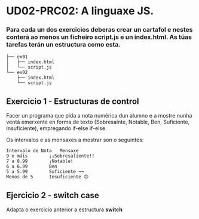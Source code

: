 # UD02-PRC02: A linguaxe JS.
### Para cada un dos exercicios deberas crear un cartafol e nestes conterá ao menos un ficheiro script.js e un index.html. As túas tarefas terán un estructura como esta.

~~~~
├── ex01
│   ├── index.html
│   └── script.js
└── ex02
    ├── index.html
    └── script.js
~~~~

## Exercicio 1 - Estructuras de control

Facer un programa que pida a nota numérica dun alumno e a mostre nunha ventá emerxente en forma de texto (Sobresaínte, Notable, Ben, Suficiente, Insuficiente), empregando if-else if-else.

Os intervalos e as mensaxes a mostrar son o seguintes:

```
Intervalo de Nota	Mensaxe
9 e máis	    ¡¡Sobresaliente!!
7 a 8.99	    ¡Notable!
6 a 6.99	    Ben
5 a 5.99	    Suficiente ¬¬
Menos de 5	    Insuficiente 😞
```
## Ejercicio 2 - switch case

Adapta o exercicio anterior a estructura **switch**